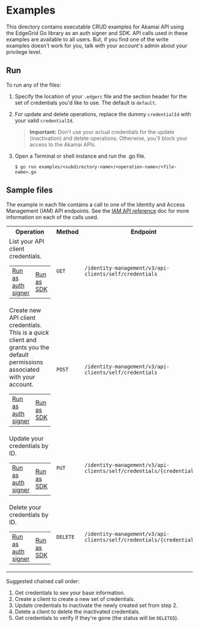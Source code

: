 # Examples

This directory contains executable CRUD examples for Akamai API using the EdgeGrid Go library as an auth signer and SDK. API calls used in these examples are available to all users. But, if you find one of the write examples doesn't work for you, talk with your account's admin about your privilege level.

## Run

To run any of the files:

1. Specify the location of your `.edgerc` file and the section header for the set of credentials you'd like to use. The default is `default`.
2. For update and delete operations, replace the dummy `credentialId` with your valid `credentialId`.
   
   >**Important:** Don't use your actual credentials for the update (inactivation) and delete operations. Otherwise, you'll block your access to the Akamai APIs.

3. Open a Terminal or shell instance and run the .go file.

    ```
    $ go run examples/<subdirectory-name>/<operation-name>/<file-name>.go
    ```

## Sample files

The example in each file contains a call to one of the Identity and Access Management (IAM) API endpoints. See the [IAM API reference](https://techdocs.akamai.com/iam-api/reference/api) doc for more information on each of the calls used.

<table>
    <tr>
        <th>Operation</th>
        <th>Method</th>
        <th>Endpoint</th>
    </tr>
    <tr>
        <td>
            List your API client credentials.
            <table>
                <tr>
                    <td style="border: none;"><a href="./auth-signer/get/get-credentials.go">Run as auth signer</a></td>
                    <td style="border: none;"><a href="./sdk/get/get-credentials.go">Run as SDK</a></td>
                </tr>
            </table>
        </td>
        <td><code>GET</code></td>
        <td><code>/identity-management/v3/api-clients/self/credentials</code></td>
    </tr>
    <tr>
        <td>
            Create new API client credentials. <br> This is a <i>quick</i> client and grants you the default permissions associated with your account.
            <table>
                <tr>
                    <td style="border: none;"><a href="./auth-signer/create/create-credentials.go">Run as auth signer</a></td>
                    <td style="border: none;"><a href="./sdk/create/create-credentials.go">Run as SDK</a></td>
                </tr>
            </table>
        </td>
        <td><code>POST</code></td>
        <td><code>/identity-management/v3/api-clients/self/credentials</code></td>
    </tr>
    <tr>
        <td>
            Update your credentials by ID.
            <table>
                <tr>
                    <td style="border: none;"><a href="./auth-signer/update/update-credentials.go">Run as auth signer</a></td>
                    <td style="border: none;"><a href="./sdk/update/update-credentials.go">Run as SDK</a></td>
                </tr>
            </table>
        </td>
        <td><code>PUT</code></td>
        <td><code>/identity-management/v3/api-clients/self/credentials/{credentialId}</code></td>
    </tr>
    <tr>
        <td>
            Delete your credentials by ID.
            <table>
                <tr>
                    <td style="border: none;"><a href="./auth-signer/delete/delete-credentials.go">Run as auth signer</a></td>
                    <td style="border: none;"><a href="./sdk/delete/delete-credentials.go">Run as SDK</a></td>
                </tr>
            </table>
        </td>
        <td><code>DELETE</code></td>
        <td><code>/identity-management/v3/api-clients/self/credentials/{credentialId}</code></td>
    </tr>
</table>

Suggested chained call order:

1. Get credentials to see your base information.
2. Create a client to create a new set of credentials.
3. Update credentials to inactivate the newly created set from step 2.
4. Delete a client to delete the inactivated credentials.
5. Get credentials to verify if they're gone (the status will be `DELETED`).